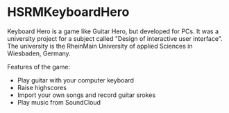HSRMKeyboardHero
================

Keyboard Hero is a game like Guitar Hero, but developed for PCs. It was a university project for a subject 
called "Design of interactive user interface". The university is the RheinMain University of applied Sciences 
in Wiesbaden, Germany.

Features of the game:
* Play guitar with your computer keyboard
* Raise highscores
* Import your own songs and record guitar srokes
* Play music from SoundCloud

